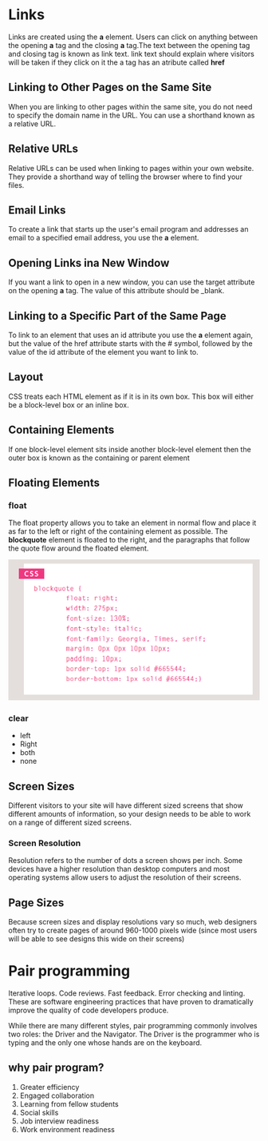 # Links

Links are created using the **a** element. Users can click on anything 
between the opening **a** tag and the closing **a** tag.The text between the opening tag and closing tag 
is known as link text.
link text should explain where visitors will be taken if they click on it
the a tag has an atribute called <b> href</b>

## Linking to Other Pages on the Same Site

When you are linking to other 
pages within the same site, 
you do not need to specify the 
domain name in the URL. You 
can use a shorthand known as a 
relative URL.

## Relative URLs

Relative URLs can be used when linking to pages within your own 
website. They provide a shorthand way of telling the browser where to 
find your files.
## Email Links

To create a link that starts up 
the user's email program and 
addresses an email to a specified 
email address, you use the **a**
element.

## Opening Links ina New Window

If you want a link to open in a 
new window, you can use the 
target attribute on the opening 
**a** tag. The value of this 
attribute should be _blank.

## Linking to a Specific Part of the Same Page

To link to an element that uses 
an id attribute you use the **a**
element again, but the value of 
the href attribute starts with 
the # symbol, followed by the 
value of the id attribute of the 
element you want to link to.

## Layout

CSS treats each HTML element as if it is in its 
own box. This box will either be a block-level
box or an inline box.

## Containing Elements

If one block-level element sits inside another 
block-level element then the outer box is 
known as the containing or parent element

## Floating Elements

### float
The float property allows you 
to take an element in normal 
flow and place it as far to the 
left or right of the containing 
element as possible.
The **blockquote** element 
is floated to the right, and the 
paragraphs that follow the quote 
flow around the floated element.

![image](img/Capture8.PNG)
### clear
* left
* Right
* both
* none

## Screen Sizes

Different visitors to your site will have different sized screens that show 
different amounts of information, so your design needs to be able to 
work on a range of different sized screens.

### Screen Resolution

Resolution refers to the number of dots a screen shows per inch. Some 
devices have a higher resolution than desktop computers and most 
operating systems allow users to adjust the resolution of their screens.

## Page Sizes

Because screen sizes and display resolutions vary so much, web 
designers often try to create pages of around 960-1000 pixels wide 
(since most users will be able to see designs this wide on their screens)

# Pair programming

Iterative loops. Code reviews. Fast feedback. Error checking and linting. These are software engineering practices that have proven to dramatically improve the quality of code developers produce.

While there are many different styles, pair programming commonly involves two roles: the Driver and the Navigator. The Driver is the programmer who is typing and the only one whose hands are on the keyboard.

## why pair program?

1. Greater efficiency
2. Engaged collaboration
3. Learning from fellow students
4. Social skills
5. Job interview readiness
6. Work environment readiness
